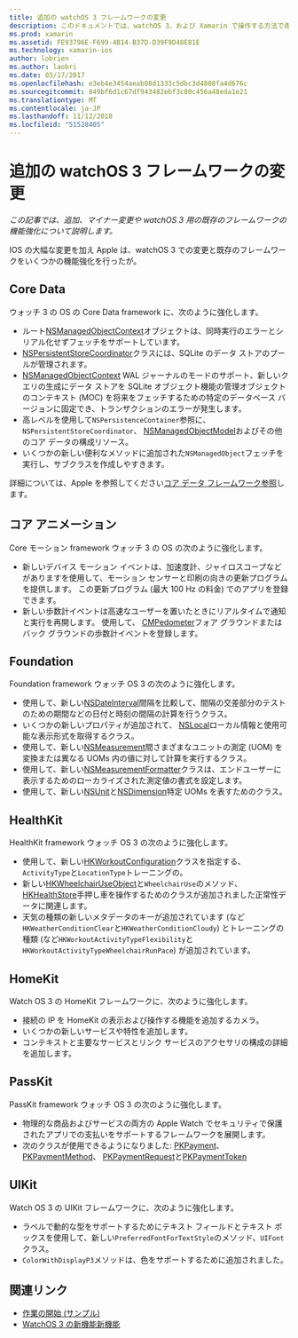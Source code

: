 ```yaml
---
title: 追加の watchOS 3 フレームワークの変更
description: このドキュメントでは、watchOS 3、および Xamarin で操作する方法で導入されたさまざまなフレームワークの変更について説明します。 Core Data、Core モーション、Foundation、HealthKit、HomeKit、PassKit、および UIKit がについて説明します。
ms.prod: xamarin
ms.assetid: FE93796E-F699-4B14-B37D-D39F9D48E81E
ms.technology: xamarin-ios
author: lobrien
ms.author: laobri
ms.date: 03/17/2017
ms.openlocfilehash: e3eb4e3454aeab08d1333c5dbc3d4808fa4d676c
ms.sourcegitcommit: 849bf6d1c67df943482ebf3c80c456a48eda1e21
ms.translationtype: MT
ms.contentlocale: ja-JP
ms.lasthandoff: 11/12/2018
ms.locfileid: "51528405"
---
```

# <a name="additional-watchos-3-frameworks-changes"></a>追加の watchOS 3 フレームワークの変更

_この記事では、追加、マイナー変更や watchOS 3 用の既存のフレームワークの機能強化について説明します。_

IOS の大幅な変更を加え Apple は、watchOS 3 での変更と既存のフレームワークをいくつかの機能強化を行ったが。


## <a name="core-data"></a>Core Data

ウォッチ 3 の OS の Core Data framework に、次のように強化します。

- ルート[NSManagedObjectContext](https://developer.apple.com/reference/coredata/nsmanagedobjectcontext)オブジェクトは、同時実行のエラーとシリアル化せずフェッチをサポートしています。
- [NSPersistentStoreCoordinator](https://developer.apple.com/reference/coredata/nspersistentstorecoordinator)クラスには、SQLite のデータ ストアのプールが管理されます。
- [NSManagedObjectContext](https://developer.apple.com/reference/coredata/nsmanagedobjectcontext) WAL ジャーナルのモードのサポート、新しいクエリの生成にデータ ストアを SQLite オブジェクト機能の管理オブジェクトのコンテキスト (MOC) を将来をフェッチするための特定のデータベース バージョンに固定でき、トランザクションのエラーが発生します。
- 高レベルを使用して`NSPersistenceContainer`参照に、 `NSPersistentStoreCoordinator`、 [NSManagedObjectModel](https://developer.apple.com/reference/coredata/nsmanagedobjectmodel)およびその他のコア データの構成リソース。
- いくつかの新しい便利なメソッドに追加された`NSManagedObject`フェッチを実行し、サブクラスを作成しやすきます。

詳細については、Apple を参照してください[コア データ フレームワーク参照](https://developer.apple.com/reference/coredata)します。


## <a name="core-motion"></a>コア アニメーション

Core モーション framework ウォッチ 3 の OS の次のように強化します。

- 新しいデバイス モーション イベントは、加速度計、ジャイロスコープなどがありますを使用して、モーション センサーと印刷の向きの更新プログラムを提供します。 この更新プログラム (最大 100 Hz の料金) でのアプリを登録できます。
- 新しい歩数計イベントは高速なユーザーを置いたときにリアルタイムで通知と実行を再開します。 使用して、 [CMPedometer](https://developer.apple.com/reference/coremotion/cmpedometer)フォア グラウンドまたはバック グラウンドの歩数計イベントを登録します。


## <a name="foundation"></a>Foundation

Foundation framework ウォッチ OS 3 の次のように強化します。

- 使用して、新しい[NSDateInterval](https://developer.apple.com/reference/foundation/nsdateinterval)間隔を比較して、間隔の交差部分のテストのための期間などの日付と時刻の間隔の計算を行うクラス。
- いくつかの新しいプロパティが追加されて、 [NSLocal](https://developer.apple.com/reference/foundation/nslocale)ローカル情報と使用可能な表示形式を取得するクラス。
- 使用して、新しい[NSMeasurement](https://developer.apple.com/reference/foundation/nsmeasurement)間さまざまなユニットの測定 (UOM) を変換または異なる UOMs 内の値に対して計算を実行するクラス。
- 使用して、新しい[NSMeasurementFormatter](https://developer.apple.com/reference/foundation/nsmeasurementformatter)クラスは、エンドユーザーに表示するためのローカライズされた測定値の書式を設定します。
- 使用して、新しい[NSUnit](https://developer.apple.com/reference/foundation/nsunit)と[NSDimension](https://developer.apple.com/reference/foundation/nsdimension)特定 UOMs を表すためのクラス。


## <a name="healthkit"></a>HealthKit

HealthKit framework ウォッチ OS 3 の次のように強化します。

- 使用して、新しい[HKWorkoutConfiguration](https://developer.apple.com/reference/healthkit/hkworkoutconfiguration)クラスを指定する、`ActivityType`と`LocationType`トレーニングの。
- 新しい[HKWheelchairUseObject](https://developer.apple.com/reference/healthkit/hkwheelchairuseobject)と`WheelchairUse`のメソッド、 [HKHealthStore](https://developer.apple.com/reference/healthkit/hkhealthstore)手押し車を操作するためのクラスが追加されました正常性データに関連します。
- 天気の種類の新しいメタデータのキーが追加されています (など`HKWeatherConditionClear`と`HKWeatherConditionCloudy`) とトレーニングの種類 (など`HKWorkoutActivityTypeFlexibility`と`HKWorkoutActivityTypeWheelchairRunPace`) が追加されています。


## <a name="homekit"></a>HomeKit

Watch OS 3 の HomeKit フレームワークに、次のように強化します。

- 接続の IP を HomeKit の表示および操作する機能を追加するカメラ。
- いくつかの新しいサービスや特性を追加します。
- コンテキストと主要なサービスとリンク サービスのアクセサリの構成の詳細を追加します。


## <a name="passkit"></a>PassKit

PassKit framework ウォッチ OS 3 の次のように強化します。

- 物理的な商品およびサービスの両方の Apple Watch でセキュリティで保護されたアプリでの支払いをサポートするフレームワークを展開します。
- 次のクラスが使用できるようになりました: [PKPayment](https://developer.apple.com/reference/passkit/pkpayment)、 [PKPaymentMethod](https://developer.apple.com/reference/passkit/pkpaymentmethod)、 [PKPaymentRequest](https://developer.apple.com/reference/passkit/pkpaymentrequest)と[PKPaymentToken](https://developer.apple.com/reference/passkit/pkpaymenttoken)


## <a name="uikit"></a>UIKit

Watch OS 3 の UIKit フレームワークに、次のように強化します。

- ラベルで動的な型をサポートするためにテキスト フィールドとテキスト ボックスを使用して、新しい`PreferredFontForTextStyle`のメソッド、`UIFont`クラス。
- `ColorWithDisplayP3`メソッドは、色をサポートするために追加されました。


## <a name="related-links"></a>関連リンク

- [作業の開始 (サンプル)](https://developer.xamarin.com/samples/monotouch/WatchKit/)
- [WatchOS 3 の新機能新機能](https://developer.apple.com/library/prerelease/content/releasenotes/General/WhatsNewInwatchOS/Articles/watchOS3.html#//apple_ref/doc/uid/TP40017085-SW1)
